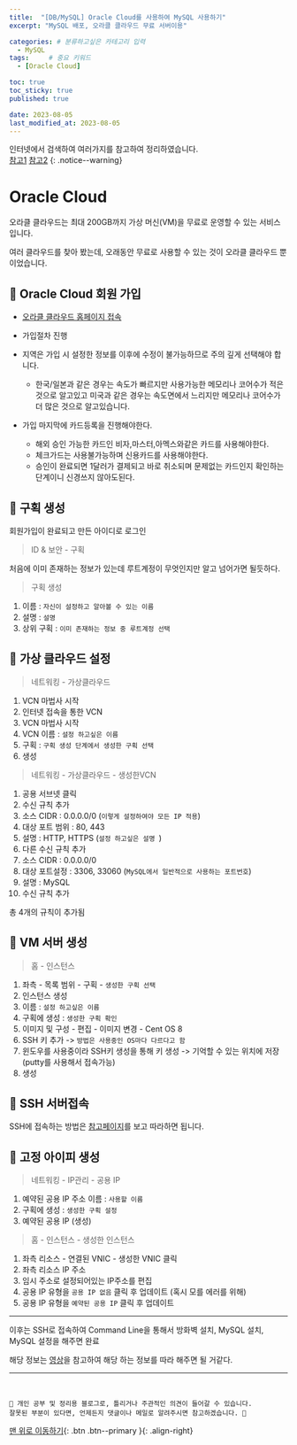 ```yaml
---
title:  "[DB/MySQL] Oracle Cloud를 사용하여 MySQL 사용하기"  
excerpt: "MySQL 배포, 오라클 클라우드 무료 서버이용"

categories: # 분류하고싶은 카테고리 입력
  - MySQL
tags:     # 중요 키워드
  - [Oracle Cloud]

toc: true
toc_sticky: true
published: true

date: 2023-08-05
last_modified_at: 2023-08-05
---
```



인터넷에서 검색하여 여러가지를 참고하여 정리하였습니다.    
[참고1](https://colabear754.tistory.com/110)
[참고2](https://www.youtube.com/watch?v=wLgHEn2vcPo&t=1634s)
{: .notice--warning}

# Oracle Cloud

오라클 클라우드는 최대 200GB까지 가상 머신(VM)을 무료로 운영할 수 있는 서비스입니다.

여러 클라우드를 찾아 봤는데, 오래동안 무료로 사용할 수 있는 것이 오라클 클라우드 뿐이었습니다. 

## 🔗 Oracle Cloud 회원 가입

- [오라클 클라우드 홈페이지 접속](https://www.oracle.com/cloud/)

- 가입절차 진행
- 지역은 가입 시 설정한 정보를 이후에 수정이 불가능하므로 주의 깊게 선택해야 합니다. 
  - 한국/일본과 같은 경우는 속도가 빠르지만 사용가능한 메모리나 코어수가 적은것으로 알고있고 미국과 같은 경우는 속도면에서 느리지만 메모리나 코어수가 더 많은 것으로 알고있습니다.
- 가입 마지막에 카드등록을 진행해야한다. 
  - 해외 승인 가능한 카드인 비자,마스터,아멕스와같은 카드를 사용해야한다.
  - 체크가드는 사용불가능하며 신용카드를 사용해야한다.
  - 승인이 완료되면 1달러가 결제되고 바로 취소되며 문제없는 카드인지 확인하는 단계이니 신경쓰지 않아도된다.

## 🔗 구획 생성 

회원가입이 완료되고 만든 아이디로 로그인

> ID & 보안 - 구획

처음에 이미 존재하는 정보가 있는데 루트계정이 무엇인지만 알고 넘어가면 될듯하다.

> 구획 생성

1. 이름 : `자신이 설정하고 알아볼 수 있는 이름`
2. 설명 : `설명`
3. 상위 구획 : `이미 존재하는 정보 중 루트계정 선택`

## 🔗 가상 클라우드 설정

> 네트워킹 - 가상클라우드

1. VCN 마법사 시작
2. 인터넷 접속을 통한 VCN
3. VCN 마법사 시작
4. VCN 이름 : `설정 하고싶은 이름`
5. 구획 : `구획 생성 단계에서 생성한 구획 선택`
6. 생성

> 네트워킹 - 가상클라우드 - 생성한VCN

1. 공용 서브넷 클릭
2. 수신 규칙 추가
3. 소스 CIDR : 0.0.0.0/0 (`이렇게 설정하여야 모든 IP 적용`)
4. 대상 포트 범위 : 80, 443
5. 설명 : HTTP, HTTPS (`설정 하고싶은 설명 `)
6. 다른 수신 규칙 추가 
7. 소스 CIDR : 0.0.0.0/0
8. 대상 포트설정 : 3306, 33060 (`MySQL에서 일반적으로 사용하는 포트번호`)
9. 설명 : MySQL
10. 수신 규칙 추가

총 4개의 규칙이 추가됨

## 🔗 VM 서버 생성

> 홈 - 인스턴스

1. 좌측 - 목록 범위 - 구획 - `생성한 구획 선택`
2. 인스턴스 생성
3. 이름 : `설정 하고싶은 이름`
4. 구획에 생성 : `생성한 구획 확인`
5. 이미지 및 구성 - 편집 - 이미지 변경 - Cent OS 8
6. SSH 키 추가 -> `방법은 사용중인 OS마다 다르다고 함`
7. 윈도우를 사용중이라 SSH키 생성을 통해 키 생성 -> 기억할 수 있는 위치에 저장(putty를 사용해서 접속가능)
8. 생성

## 🔗 SSH 서버접속 

SSH에 접속하는 방법은 [참고페이지](https://sunshower99.tistory.com/20?category=1039296)를 보고 따라하면 됩니다.

## 🔗 고정 아이피 생성

> 네트워킹 - IP관리 - 공용 IP

1. 예약된 공용 IP 주소 이름 : `사용할 이름`
2. 구획에 생성 : `생성한 구획 설정`
3. 예약된 공용 IP (생성)

> 홈 - 인스턴스 - 생성한 인스턴스

1. 좌측 리소스 - 연결된 VNIC - 생성한 VNIC 클릭
2. 좌측 리소스 IP 주소
3. 임시 주소로 설정되어있는 IP주소를 편집
4. 공용 IP 유형을 `공용 IP 없음` 클릭 후 업데이트 (혹시 모를 에러를 위해)
5. 공용 IP 유형을 `예약된 공용 IP` 클릭 후 업데이트 

*** 

이후는 SSH로 접속하여 Command Line을 통해서 방화벽 설치, MySQL 설치, MySQL 설정을 해주면 완료

해당 정보는 [영상](https://www.youtube.com/watch?v=wLgHEn2vcPo&t=1634s)을 참고하여 해당 하는 정보를 따라 해주면 될 거같다.

















***
<br>
    
    📢 개인 공부 및 정리용 블로그로, 틀리거나 주관적인 의견이 들어갈 수 있습니다.
    잘못된 부분이 있다면, 언제든지 댓글이나 메일로 알려주시면 참고하겠습니다. 🧐

[맨 위로 이동하기](#){: .btn .btn--primary }{: .align-right}